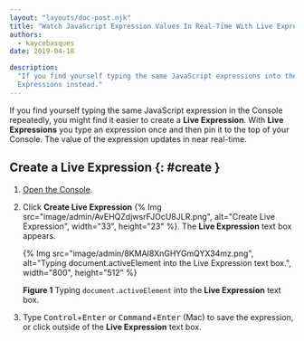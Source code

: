 ```yaml
---
layout: "layouts/doc-post.njk"
title: "Watch JavaScript Expression Values In Real-Time With Live Expressions"
authors:
  - kaycebasques
date: 2019-04-18

description:
  "If you find yourself typing the same JavaScript expressions into the Console repeatedly, try Live
  Expressions instead."
---
```


If you find yourself typing the same JavaScript expression in the Console repeatedly, you might find
it easier to create a **Live Expression**. With **Live Expressions** you type an expression once and
then pin it to the top of your Console. The value of the expression updates in near real-time.

## Create a Live Expression {: #create }

1.  [Open the Console][1].
2.  Click **Create Live Expression**
    {% Img src="image/admin/AvEHQZdjwsrFJOcU8JLR.png", alt="Create Live Expression", width="33", height="23" %}.
    The **Live Expression** text box appears.

    {% Img src="image/admin/8KMAI8XnGHYGmQYX34mz.png", alt="Typing document.activeElement into the Live Expression text box.", width="800", height="512" %}

    **Figure 1** Typing `document.activeElement` into the **Live Expression** text box.

3.  Type <kbd>Control</kbd>+<kbd>Enter</kbd> or <kbd>Command</kbd>+<kbd>Enter</kbd> (Mac) to save
    the expression, or click outside of the **Live Expression** text box.

[1]: /web/tools/chrome-devtools/console/reference#open
